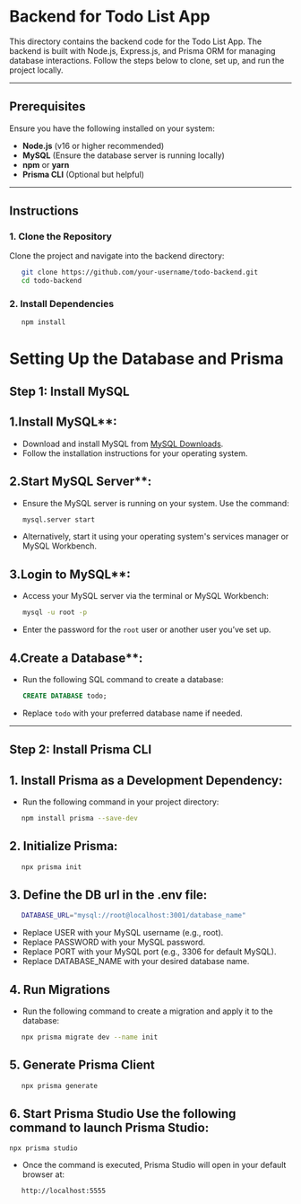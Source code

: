 # Backend for Todo List App

This directory contains the backend code for the Todo List App. The backend is built with Node.js, Express.js, and Prisma ORM for managing database interactions. Follow the steps below to clone, set up, and run the project locally.

---

## Prerequisites

Ensure you have the following installed on your system:

- **Node.js** (v16 or higher recommended)
- **MySQL** (Ensure the database server is running locally)
- **npm** or **yarn**
- **Prisma CLI** (Optional but helpful)

---

## Instructions

### 1. Clone the Repository

Clone the project and navigate into the backend directory:

```bash
   git clone https://github.com/your-username/todo-backend.git
   cd todo-backend
```

### 2. Install Dependencies

```bash
   npm install
```

# Setting Up the Database and Prisma

## Step 1: Install MySQL

## 1.Install MySQL**:
   - Download and install MySQL from [MySQL Downloads](https://dev.mysql.com/downloads/installer/).
   - Follow the installation instructions for your operating system.

## 2.Start MySQL Server**:
   - Ensure the MySQL server is running on your system. Use the command:
     ```bash
     mysql.server start
     ```
   - Alternatively, start it using your operating system's services manager or MySQL Workbench.

## 3.Login to MySQL**:
   - Access your MySQL server via the terminal or MySQL Workbench:
     ```bash
     mysql -u root -p
     ```
   - Enter the password for the `root` user or another user you’ve set up.

## 4.Create a Database**:
   - Run the following SQL command to create a database:
     ```sql
     CREATE DATABASE todo;
     ```
   - Replace `todo` with your preferred database name if needed.

---

## Step 2: Install Prisma CLI

## 1. Install Prisma as a Development Dependency:
   - Run the following command in your project directory:

   ```bash
      npm install prisma --save-dev
   ```

## 2. Initialize Prisma:

   ```bash
      npx prisma init
   ```

## 3. Define the DB url in the .env file:
   ```bash
      DATABASE_URL="mysql://root@localhost:3001/database_name"
   ```
   - Replace USER with your MySQL username (e.g., root).
   - Replace PASSWORD with your MySQL password.
   - Replace PORT with your MySQL port (e.g., 3306 for default MySQL).
   - Replace DATABASE_NAME with your desired database name.

## 4. Run Migrations

   - Run the following command to create a migration and apply it to the database:

   ```bash
      npx prisma migrate dev --name init
   ```

## 5. Generate Prisma Client
   
   ```bash
      npx prisma generate
   ```
## 6. Start Prisma Studio Use the following command to launch Prisma Studio:

   ```
   npx prisma studio
   ```
   - Once the command is executed, Prisma Studio will open in your default browser at: 
   ```bash
      http://localhost:5555
   ```

